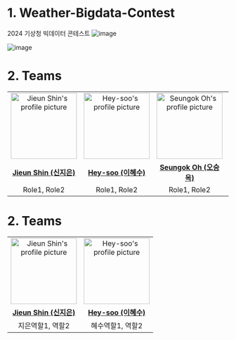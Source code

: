  # 1. Weather-Bigdata-Contest
2024 기상청 빅데이터 콘테스트
![image](https://github.com/SeungOkOH/Weather-Bigdata-Contest/assets/152361965/97e2ef5a-9aff-4918-a4c7-c73e2a9bb0e8)

![image](https://github.com/SeungOkOH/Weather-Bigdata-Contest/assets/152361965/ee8f980f-c687-41ef-806f-eff3f4028e01)




# 2. Teams
<table style="text-align:center">
    <tr height="140px">
      <td>
         <a href="https://github.com/wldms25">
            <img src="https://avatars.githubusercontent.com/u/147844220?v=4" width="150" height="150" alt="Jieun Shin's profile picture"/>
         </a>
      </td>
      <td>
         <a href="https://github.com/Hey-soo">
            <img src="https://avatars.githubusercontent.com/u/168507222?v=4" width="150" height="150" alt="Hey-soo's profile picture"/>
         </a>
      </td>
      <td>
         <a href="https://github.com/SeungOkOH">
            <img src="https://github.com/SeungOkOH.png" width="150" height="150" alt="Seungok Oh's profile picture"/>
         </a>
      </td>
      <td>
         <a href="https://github.com/JeongwooCheon">
            <img src="https://avatars.githubusercontent.com/u/168607427?v=4" width="150" height="150" alt="Jeongwoo Cheon's profile picture"/>
         </a>
      </td>
   </tr>
   <tr>
       <td><a href="#"><b>Jieun Shin (신지은)</b></a></td>
       <td><a href="https://github.com/Hey-soo"><b>Hey-soo (이혜수)</b></a></td>
       <td><a href="https://github.com/SeungOkOH"><b>Seungok Oh (오승옥)</b></a></td>
       <td><a href="https://github.com/JeongwooCheon"><b>Jeongwoo Cheon (천정우)</b></a></td>
   </tr>
   <tr>
       <td>Role1, Role2</td>
       <td>Role1, Role2</td>
       <td>Role1, Role2</td>
       <td>Role1, Role2</td>
   </tr>
</table>








# 2. Teams
<table style="text-align:center">
    <tr height="140px">
      <td>
         <a href="https://github.com/wldms25">
            <img src="https://avatars.githubusercontent.com/u/147844220?v=4" width="150" height="150" alt="Jieun Shin's profile picture"/>
         </a>
      </td>
      <td>
         <a href="https://github.com/Hey-soo">
            <img src="https://avatars.githubusercontent.com/u/168507222?v=4" width="150" height="150" alt="Hey-soo's profile picture"/>
         </a>
      </td>
   </tr>
   <tr>
       <td><a href="#"><b>Jieun Shin (신지은)</b></a></td>
       <td><a href="https://github.com/Hey-soo"><b>Hey-soo (이혜수)</b></a></td>
   </tr>
   <tr>
       <td>지은역할1, 역할2</td>
       <td>혜수역할1, 역할2</td>
   </tr>
</table>
